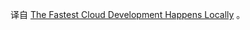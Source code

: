 <!-- 
title:测试标题
cat:kubernetes
cover:https://cdn.thenewstack.io/media/2023/11/6d4622c2-speed-1024x622.jpg
keywords:IaC
slug:he-fastest-cloud-development-happens-locally
 -->


译自 [The Fastest Cloud Development Happens Locally](https://thenewstack.io/the-fastest-cloud-development-happens-locally/) 。